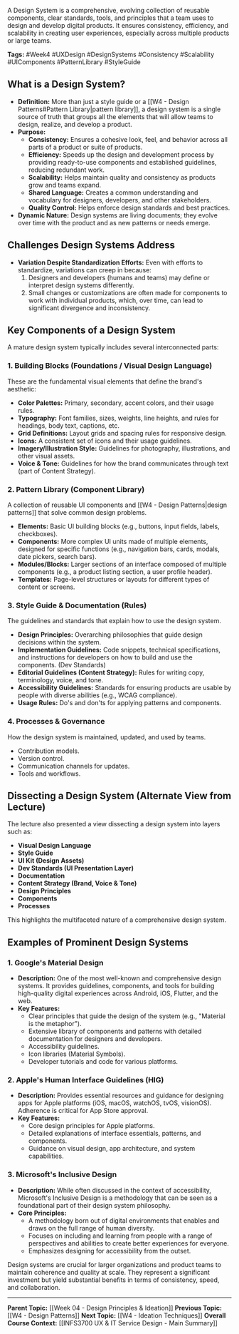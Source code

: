 A Design System is a comprehensive, evolving collection of reusable components, clear standards, tools, and principles that a team uses to design and develop digital products. It ensures consistency, efficiency, and scalability in creating user experiences, especially across multiple products or large teams.

**Tags:** #Week4 #UXDesign #DesignSystems #Consistency #Scalability #UIComponents #PatternLibrary #StyleGuide

## What is a Design System?

* **Definition:** More than just a style guide or a [[W4 - Design Patterns#Pattern Library|pattern library]], a design system is a single source of truth that groups all the elements that will allow teams to design, realize, and develop a product.
* **Purpose:**
    * **Consistency:** Ensures a cohesive look, feel, and behavior across all parts of a product or suite of products.
    * **Efficiency:** Speeds up the design and development process by providing ready-to-use components and established guidelines, reducing redundant work.
    * **Scalability:** Helps maintain quality and consistency as products grow and teams expand.
    * **Shared Language:** Creates a common understanding and vocabulary for designers, developers, and other stakeholders.
    * **Quality Control:** Helps enforce design standards and best practices.
* **Dynamic Nature:** Design systems are living documents; they evolve over time with the product and as new patterns or needs emerge.

## Challenges Design Systems Address

* **Variation Despite Standardization Efforts:** Even with efforts to standardize, variations can creep in because:
    1.  Designers and developers (humans and teams) may define or interpret design systems differently.
    2.  Small changes or customizations are often made for components to work with individual products, which, over time, can lead to significant divergence and inconsistency.

## Key Components of a Design System

A mature design system typically includes several interconnected parts:

### 1. Building Blocks (Foundations / Visual Design Language)
These are the fundamental visual elements that define the brand's aesthetic:
* **Color Palettes:** Primary, secondary, accent colors, and their usage rules.
* **Typography:** Font families, sizes, weights, line heights, and rules for headings, body text, captions, etc.
* **Grid Definitions:** Layout grids and spacing rules for responsive design.
* **Icons:** A consistent set of icons and their usage guidelines.
* **Imagery/Illustration Style:** Guidelines for photography, illustrations, and other visual assets.
* **Voice & Tone:** Guidelines for how the brand communicates through text (part of Content Strategy).

### 2. Pattern Library (Component Library)
A collection of reusable UI components and [[W4 - Design Patterns|design patterns]] that solve common design problems.
* **Elements:** Basic UI building blocks (e.g., buttons, input fields, labels, checkboxes).
* **Components:** More complex UI units made of multiple elements, designed for specific functions (e.g., navigation bars, cards, modals, date pickers, search bars).
* **Modules/Blocks:** Larger sections of an interface composed of multiple components (e.g., a product listing section, a user profile header).
* **Templates:** Page-level structures or layouts for different types of content or screens.

### 3. Style Guide & Documentation (Rules)
The guidelines and standards that explain how to use the design system.
* **Design Principles:** Overarching philosophies that guide design decisions within the system.
* **Implementation Guidelines:** Code snippets, technical specifications, and instructions for developers on how to build and use the components. (Dev Standards)
* **Editorial Guidelines (Content Strategy):** Rules for writing copy, terminology, voice, and tone.
* **Accessibility Guidelines:** Standards for ensuring products are usable by people with diverse abilities (e.g., WCAG compliance).
* **Usage Rules:** Do's and don'ts for applying patterns and components.

### 4. Processes & Governance
How the design system is maintained, updated, and used by teams.
* Contribution models.
* Version control.
* Communication channels for updates.
* Tools and workflows.

## Dissecting a Design System (Alternate View from Lecture)

The lecture also presented a view dissecting a design system into layers such as:
* **Visual Design Language**
* **Style Guide**
* **UI Kit (Design Assets)**
* **Dev Standards (UI Presentation Layer)**
* **Documentation**
* **Content Strategy (Brand, Voice & Tone)**
* **Design Principles**
* **Components**
* **Processes**

This highlights the multifaceted nature of a comprehensive design system.

## Examples of Prominent Design Systems

### 1. Google's Material Design
* **Description:** One of the most well-known and comprehensive design systems. It provides guidelines, components, and tools for building high-quality digital experiences across Android, iOS, Flutter, and the web.
* **Key Features:**
    * Clear principles that guide the design of the system (e.g., "Material is the metaphor").
    * Extensive library of components and patterns with detailed documentation for designers and developers.
    * Accessibility guidelines.
    * Icon libraries (Material Symbols).
    * Developer tutorials and code for various platforms.

### 2. Apple's Human Interface Guidelines (HIG)
* **Description:** Provides essential resources and guidance for designing apps for Apple platforms (iOS, macOS, watchOS, tvOS, visionOS). Adherence is critical for App Store approval.
* **Key Features:**
    * Core design principles for Apple platforms.
    * Detailed explanations of interface essentials, patterns, and components.
    * Guidance on visual design, app architecture, and system capabilities.

### 3. Microsoft's Inclusive Design
* **Description:** While often discussed in the context of accessibility, Microsoft's Inclusive Design is a methodology that can be seen as a foundational part of their design system philosophy.
* **Core Principles:**
    * A methodology born out of digital environments that enables and draws on the full range of human diversity.
    * Focuses on including and learning from people with a range of perspectives and abilities to create better experiences for everyone.
    * Emphasizes designing for accessibility from the outset.

Design systems are crucial for larger organizations and product teams to maintain coherence and quality at scale. They represent a significant investment but yield substantial benefits in terms of consistency, speed, and collaboration.

---
**Parent Topic:** [[Week 04 - Design Principles & Ideation]]
**Previous Topic:** [[W4 - Design Patterns]]
**Next Topic:** [[W4 - Ideation Techniques]]
**Overall Course Context:** [[INFS3700 UX & IT Service Design - Main Summary]]